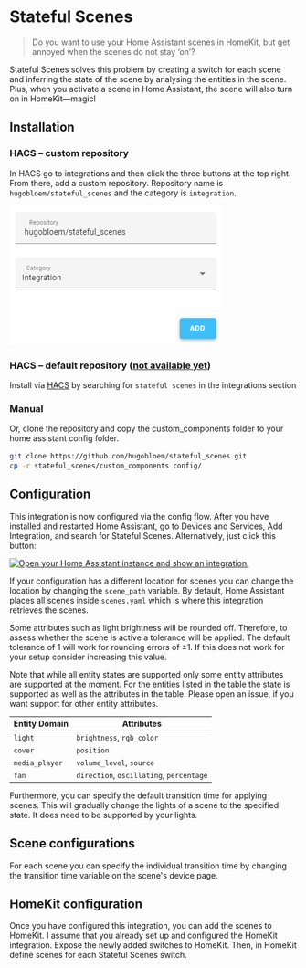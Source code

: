 # Stateful Scenes
> Do you want to use your Home Assistant scenes in HomeKit, but get annoyed when the scenes do not stay ‘on’?

Stateful Scenes solves this problem by creating a switch for each scene and inferring the state of the scene by analysing the entities in the scene. Plus, when you activate a scene in Home Assistant, the scene will also turn on in HomeKit—magic!

## Installation
### HACS – custom repository
In HACS go to integrations and then click the three buttons at the top right. From there, add a custom repository. Repository name is `hugobloem/stateful_scenes` and the category is `integration`.

![Custom repository screenshot](media/custom-repository.png)

### HACS – default repository ([not available yet](https://github.com/hacs/default/pull/2033))
Install via [HACS](https://hacs.xyz) by searching for `stateful scenes` in the integrations section

### Manual
Or, clone the repository and copy the custom_components folder to your home assistant config folder.

```bash
git clone https://github.com/hugobloem/stateful_scenes.git
cp -r stateful_scenes/custom_components config/
```

## Configuration
This integration is now configured via the config flow. After you have installed and restarted Home Assistant, go to Devices and Services, Add Integration, and search for Stateful Scenes. Alternatively, just click this button:

[![Open your Home Assistant instance and show an integration.](https://my.home-assistant.io/badges/integration.svg)](https://my.home-assistant.io/redirect/integration/?domain=stateful_scenes)

If your configuration has a different location for scenes you can change the location by changing the `scene_path` variable. By default, Home Assistant places all scenes inside `scenes.yaml` which is where this integration retrieves the scenes.

Some attributes such as light brightness will be rounded off. Therefore, to assess whether the scene is active a tolerance will be applied. The default tolerance of 1 will work for rounding errors of ±1. If this does not work for your setup consider increasing this value.

Note that while all entity states are supported only some entity attributes are supported at the moment. For the entities listed in the table the state is supported as well as the attributes in the table. Please open an issue, if you want support for other entity attributes.

| Entity Domain  | Attributes                               |
|----------------|------------------------------------------|
| `light`        | `brightness`, `rgb_color`                |
| `cover`        | `position`                               |
| `media_player` | `volume_level`, `source`                 |
| `fan`          | `direction`, `oscillating`, `percentage` |

Furthermore, you can specify the default transition time for applying scenes. This will gradually change the lights of a scene to the specified state. It does need to be supported by your lights.

## Scene configurations
For each scene you can specify the individual transition time by changing the transition time variable on the scene's device page.


## HomeKit configuration
Once you have configured this integration, you can add the scenes to HomeKit. I assume that you already set up and configured the HomeKit integration. Expose the newly added switches to HomeKit. Then, in HomeKit define scenes for each Stateful Scenes switch.
